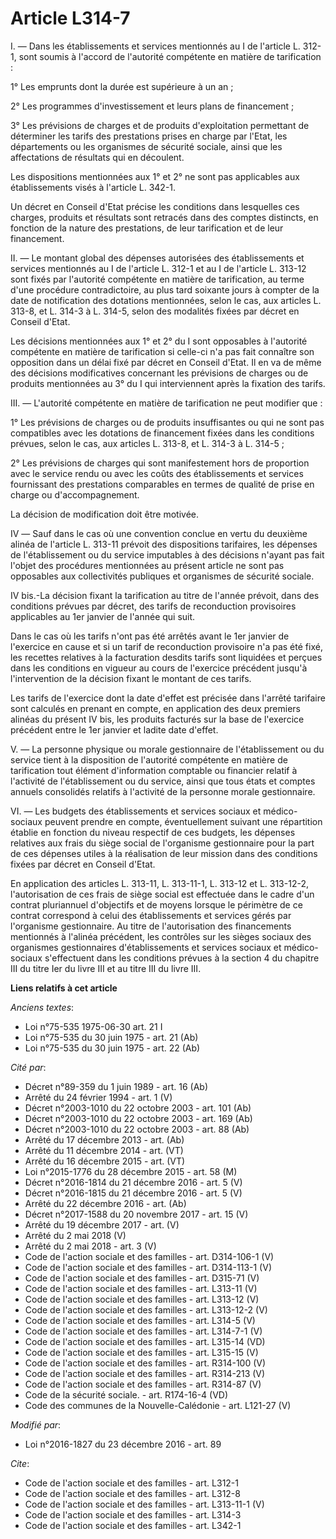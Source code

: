 # Article L314-7

I. ― Dans les établissements et services mentionnés au I de l'article L. 312-1, sont soumis à l'accord de l'autorité
compétente en matière de tarification : 

1° Les emprunts dont la durée est supérieure à un an ; 

2° Les programmes d'investissement et leurs plans de financement ; 

3° Les prévisions de charges et de produits d'exploitation permettant de déterminer les tarifs des prestations prises en
charge par l'Etat, les départements ou les organismes de sécurité sociale, ainsi que les affectations de résultats qui en
découlent. 

Les dispositions mentionnées aux 1° et 2° ne sont pas applicables aux établissements visés à l'article L. 342-1. 

Un décret en Conseil d'Etat précise les conditions dans lesquelles ces charges, produits et résultats sont retracés dans des
comptes distincts, en fonction de la nature des prestations, de leur tarification et de leur financement. 

II. ― Le montant global des dépenses autorisées des établissements et services mentionnés au I de l'article L. 312-1 et au I
de l'article L. 313-12 sont fixés par l'autorité compétente en matière de tarification, au terme d'une procédure
contradictoire, au plus tard soixante jours à compter de la date de notification des dotations mentionnées, selon le cas, aux
articles L. 313-8, et L. 314-3 à L. 314-5, selon des modalités fixées par décret en Conseil d'Etat. 

Les décisions mentionnées aux 1° et 2° du I sont opposables à l'autorité compétente en matière de tarification si celle-ci
n'a pas fait connaître son opposition dans un délai fixé par décret en Conseil d'Etat. Il en va de même des décisions
modificatives concernant les prévisions de charges ou de produits mentionnées au 3° du I qui interviennent après la fixation
des tarifs. 

III. ― L'autorité compétente en matière de tarification ne peut modifier que : 

1° Les prévisions de charges ou de produits insuffisantes ou qui ne sont pas compatibles avec les dotations de financement
fixées dans les conditions prévues, selon le cas, aux articles L. 313-8, et L. 314-3 à L. 314-5 ; 

2° Les prévisions de charges qui sont manifestement hors de proportion avec le service rendu ou avec les coûts des
établissements et services fournissant des prestations comparables en termes de qualité de prise en charge ou
d'accompagnement. 

La décision de modification doit être motivée. 

IV ― Sauf dans le cas où une convention conclue en vertu du deuxième alinéa de l'article L. 313-11 prévoit des dispositions
tarifaires, les dépenses de l'établissement ou du service imputables à des décisions n'ayant pas fait l'objet des procédures
mentionnées au présent article ne sont pas opposables aux collectivités publiques et organismes de sécurité sociale. 

IV bis.-La décision fixant la tarification au titre de l'année prévoit, dans des conditions prévues par décret, des tarifs de
reconduction provisoires applicables au 1er janvier de l'année qui suit. 

Dans le cas où les tarifs n'ont pas été arrêtés avant le 1er janvier de l'exercice en cause et si un tarif de reconduction
provisoire n'a pas été fixé, les recettes relatives à la facturation desdits tarifs sont liquidées et perçues dans les
conditions en vigueur au cours de l'exercice précédent jusqu'à l'intervention de la décision fixant le montant de ces
tarifs. 

Les tarifs de l'exercice dont la date d'effet est précisée dans l'arrêté tarifaire sont calculés en prenant en compte, en
application des deux premiers alinéas du présent IV bis, les produits facturés sur la base de l'exercice précédent entre le
1er janvier et ladite date d'effet. 

V. ― La personne physique ou morale gestionnaire de l'établissement ou du service tient à la disposition de l'autorité
compétente en matière de tarification tout élément d'information comptable ou financier relatif à l'activité de
l'établissement ou du service, ainsi que tous états et comptes annuels consolidés relatifs à l'activité de la personne morale
gestionnaire. 

VI. ― Les budgets des établissements et services sociaux et médico-sociaux peuvent prendre en compte, éventuellement suivant
une répartition établie en fonction du niveau respectif de ces budgets, les dépenses relatives aux frais du siège social de
l'organisme gestionnaire pour la part de ces dépenses utiles à la réalisation de leur mission dans des conditions fixées par
décret en Conseil d'Etat. 

En application des articles L. 313-11, L. 313-11-1, L. 313-12 et L. 313-12-2, l'autorisation de ces frais de siège social est
effectuée dans le cadre d'un contrat pluriannuel d'objectifs et de moyens lorsque le périmètre de ce contrat correspond à
celui des établissements et services gérés par l'organisme gestionnaire. Au titre de l'autorisation des financements
mentionnés à l'alinéa précédent, les contrôles sur les sièges sociaux des organismes gestionnaires d'établissements et
services sociaux et médico-sociaux s'effectuent dans les conditions prévues à la section 4 du chapitre III du titre Ier du
livre III et au titre III du livre III.

**Liens relatifs à cet article**

_Anciens textes_:

  - Loi n°75-535 1975-06-30 art. 21 I
  - Loi n°75-535 du 30 juin 1975 - art. 21 (Ab)
  - Loi n°75-535 du 30 juin 1975 - art. 22 (Ab)

_Cité par_:

  - Décret n°89-359 du 1 juin 1989 - art. 16 (Ab)
  - Arrêté du 24 février 1994 - art. 1 (V)
  - Décret n°2003-1010 du 22 octobre 2003 - art. 101 (Ab)
  - Décret n°2003-1010 du 22 octobre 2003 - art. 169 (Ab)
  - Décret n°2003-1010 du 22 octobre 2003 - art. 88 (Ab)
  - Arrêté du 17 décembre 2013 - art. (Ab)
  - Arrêté du 11 décembre 2014 - art. (VT)
  - Arrêté du 16 décembre 2015 - art. (VT)
  - Loi n°2015-1776 du 28 décembre 2015 - art. 58 (M)
  - Décret n°2016-1814 du 21 décembre 2016 - art. 5 (V)
  - Décret n°2016-1815 du 21 décembre 2016 - art. 5 (V)
  - Arrêté du 22 décembre 2016 - art. (Ab)
  - Décret n°2017-1588 du 20 novembre 2017 - art. 15 (V)
  - Arrêté du 19 décembre 2017 - art. (V)
  - Arrêté du 2 mai 2018 (V)
  - Arrêté du 2 mai 2018 - art. 3 (V)
  - Code de l'action sociale et des familles - art. D314-106-1 (V)
  - Code de l'action sociale et des familles - art. D314-113-1 (V)
  - Code de l'action sociale et des familles - art. D315-71 (V)
  - Code de l'action sociale et des familles - art. L313-11 (V)
  - Code de l'action sociale et des familles - art. L313-12 (V)
  - Code de l'action sociale et des familles - art. L313-12-2 (V)
  - Code de l'action sociale et des familles - art. L314-5 (V)
  - Code de l'action sociale et des familles - art. L314-7-1 (V)
  - Code de l'action sociale et des familles - art. L315-14 (VD)
  - Code de l'action sociale et des familles - art. L315-15 (V)
  - Code de l'action sociale et des familles - art. R314-100 (V)
  - Code de l'action sociale et des familles - art. R314-213 (V)
  - Code de l'action sociale et des familles - art. R314-87 (V)
  - Code de la sécurité sociale. - art. R174-16-4 (VD)
  - Code des communes de la Nouvelle-Calédonie - art. L121-27 (V)

_Modifié par_:

  - Loi n°2016-1827 du 23 décembre 2016 - art. 89

_Cite_:

  - Code de l'action sociale et des familles - art. L312-1
  - Code de l'action sociale et des familles - art. L312-8
  - Code de l'action sociale et des familles - art. L313-11-1 (V)
  - Code de l'action sociale et des familles - art. L314-3
  - Code de l'action sociale et des familles - art. L342-1

